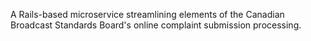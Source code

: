 A Rails-based microservice streamlining elements of the Canadian Broadcast Standards Board's online complaint submission processing.